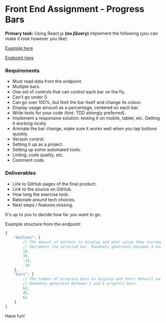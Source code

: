 # Front End Assignment - Progress Bars

**Primary task:**
Using React.js **(no jQuery)** implement the following (you can make it look however you like):

[Example here](/progress-bars-demo.ogv)

[Endpoint here](/bars)

### Requirements

* Must read data from the endpoint.
* Multiple bars.
* One set of controls that can control each bar on the fly.
* Can't go under 0.
* Can go over 100%, but limit the bar itself and change its colour.
* Display usage amount as a percentage, centered on each bar.
* Write tests for your code (hint: TDD strongly preferred).
* Implement a responsive solution: testing it on mobile, tablet, etc. Getting it working nicely.
* Animate the bar change, make sure it works well when you tap buttons quickly.
* Version control.
* Setting it up as a project.
* Setting up some automated tools.
* Linting, code quality, etc.
* Comment code.

### Deliverables 

* Link to GitHub pages of the final product.
* Link to the source on GitHub.
* How long the exercise took.
* Rationale around tech choices.
* Next steps / features missing.

It's up to you to decide how far you want to go.

Example structure from the endpoint:
```js
{  
    "buttons": [ 
        // The amount of buttons to display and what value they increment or 
        // decrement the selected bar. Randomly generates between 4 and 6 buttons.
        10,
        38,
        -13,
        -18
    ],
    "bars": [
        // The number of progress bars to display and their default values. 
        // Randomly generates between 2 and 5 progress bars.
        62,
        45,
        62
    ]
}
```

Have fun!
